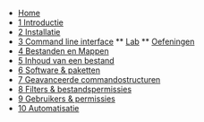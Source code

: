 <!-- docs/_sidebar.md -->
* [Home](/)
* [1 Introductie](./01_introduction/01_course_nl.md)
* [2 Installatie](./02_installation/01_course_nl.md)
* [3 Command line interface](./03_commandline/01_course_nl.md)
** [Lab](./03_commandline/02_lab_nl.md)
** [Oefeningen](./03_commandline/99_assignments_nl.md)
* [4 Bestanden en Mappen](./04_filesandfolders/01_course_nl.md)
* [5 Inhoud van een bestand](./05_filecontents/01_course_nl.md)
* [6 Software & paketten](./06_software/01_course_nl.md)
* [7 Geavanceerde commandostructuren](./07_advancedcommands/01_course_nl.md)
* [8 Filters & bestandspermissies ](./08_filters/01_course_nl.md)
* [9 Gebruikers & permissies](./09_usersandpermissions/01_course_nl.md)
* [10 Automatisatie](./10_automation/01_course_nl.md)